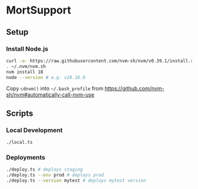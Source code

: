 # MortSupport

## Setup

### Install Node.js

```bash
curl -o- https://raw.githubusercontent.com/nvm-sh/nvm/v0.39.1/install.sh | bash
. ~/.nvm/nvm.sh
nvm install 18
node --version # e.g. v18.16.0
```

Copy `cdnvm()` into `~/.bash_profile` from https://github.com/nvm-sh/nvm#automatically-call-nvm-use


## Scripts

### Local Development
```bash
./local.ts
```

### Deployments
```bash
./deploy.ts # deploys staging
./deploy.ts --env prod # deploys prod
./deploy.ts --version mytest # deploys mytest version
```
